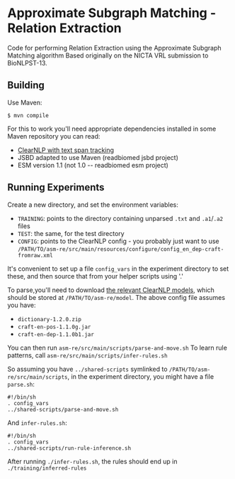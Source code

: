 # Approximate Subgraph Matching - Relation Extraction

Code for performing Relation Extraction using the Approximate Subgraph Matching algorithm
Based originally on the NICTA VRL submission to BioNLPST-13.

## Building

Use Maven:

	$ mvn compile
  
For this to work you'll need appropriate dependencies installed in some Maven repository you can read:

* [ClearNLP with text span tracking](https://code.google.com/r/admackin-clearnlp-spans/)
* JSBD adapted to use Maven (readbiomed jsbd project)
* ESM version 1.1 (not 1.0 -- readbiomed esm project)


## Running Experiments

Create a new directory, and set the environment variables:

* `TRAINING`: points to the directory containing unparsed `.txt` and `.a1`/`.a2` files
* `TEST`: the same, for the test directory
* `CONFIG`: points to the ClearNLP config - you probably just want to use 
  `/PATH/TO/asm-re/src/main/resources/configure/config_en_dep-craft-fromraw.xml`

It's convenient to set up a file `config_vars` in the experiment directory to
set these, and then source that from your helper scripts using '.'

To parse,you'll need to download [the relevant ClearNLP models](https://code.google.com/p/clearnlp/wiki/TrainedModelsOld), which should be stored at `/PATH/TO/asm-re/model`. The above config file assumes you have:

* `dictionary-1.2.0.zip`
* `craft-en-pos-1.1.0g.jar`
* `craft-en-dep-1.1.0b1.jar`

You can then run `asm-re/src/main/scripts/parse-and-move.sh`
To learn rule patterns, call `asm-re/src/main/scripts/infer-rules.sh`

So assuming you have `../shared-scripts` symlinked to
`/PATH/TO/asm-re/src/main/scripts`, 
in the experiment directory, you might have a file `parse.sh`:

	#!/bin/sh
	. config_vars
	../shared-scripts/parse-and-move.sh

And `infer-rules.sh`:

	#!/bin/sh
	. config_vars
	../shared-scripts/run-rule-inference.sh

After running `./infer-rules.sh`, the rules should end up in `./training/inferred-rules`
